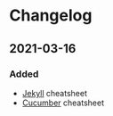 # Changelog

## 2021-03-16
### Added
- [Jekyll](https://jekyllrb.com/) cheatsheet
- [Cucumber](https://cucumber.io/) cheatsheet